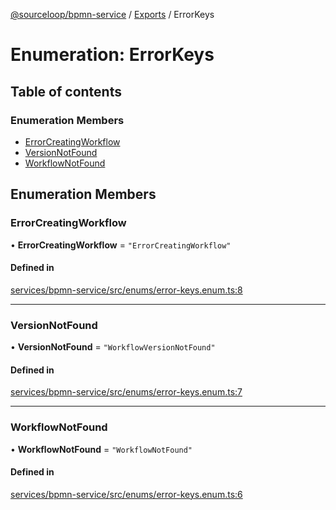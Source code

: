[@sourceloop/bpmn-service](../README.md) / [Exports](../modules.md) / ErrorKeys

# Enumeration: ErrorKeys

## Table of contents

### Enumeration Members

- [ErrorCreatingWorkflow](ErrorKeys.md#errorcreatingworkflow)
- [VersionNotFound](ErrorKeys.md#versionnotfound)
- [WorkflowNotFound](ErrorKeys.md#workflownotfound)

## Enumeration Members

### ErrorCreatingWorkflow

• **ErrorCreatingWorkflow** = ``"ErrorCreatingWorkflow"``

#### Defined in

[services/bpmn-service/src/enums/error-keys.enum.ts:8](https://github.com/sourcefuse/loopback4-microservice-catalog/blob/53060ad88/services/bpmn-service/src/enums/error-keys.enum.ts#L8)

___

### VersionNotFound

• **VersionNotFound** = ``"WorkflowVersionNotFound"``

#### Defined in

[services/bpmn-service/src/enums/error-keys.enum.ts:7](https://github.com/sourcefuse/loopback4-microservice-catalog/blob/53060ad88/services/bpmn-service/src/enums/error-keys.enum.ts#L7)

___

### WorkflowNotFound

• **WorkflowNotFound** = ``"WorkflowNotFound"``

#### Defined in

[services/bpmn-service/src/enums/error-keys.enum.ts:6](https://github.com/sourcefuse/loopback4-microservice-catalog/blob/53060ad88/services/bpmn-service/src/enums/error-keys.enum.ts#L6)
